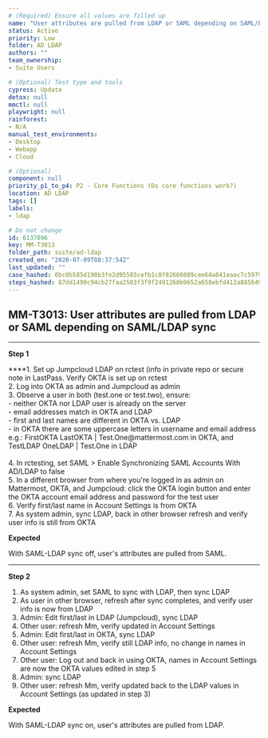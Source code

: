 ```yaml
---
# (Required) Ensure all values are filled up
name: "User attributes are pulled from LDAP or SAML depending on SAML/LDAP sync"
status: Active
priority: Low
folder: AD LDAP
authors: ""
team_ownership: 
- Suite Users

# (Optional) Test type and tools
cypress: Update
detox: null
mmctl: null
playwright: null
rainforest: 
- N/A
manual_test_environments: 
- Desktop
- Webapp
- Cloud

# (Optional)
component: null
priority_p1_to_p4: P2 - Core Functions (Do core functions work?)
location: AD LDAP
tags: []
labels: 
- ldap

# Do not change
id: 6137096
key: MM-T3013
folder_path: suite/ad-ldap
created_on: "2020-07-09T08:37:54Z"
last_updated: ""
case_hashed: 0bc0b585d190b3fe2d95503cefb1c8f82666089cee64a641eaac7c5979ea2fc0b9c369fabd5e2246704c4066a7c2e83b
steps_hashed: 87dd1499c94cb27faa2503f3f9f2491260b9652a658ebfd412a885649b7459c08ab7c934995ecd8e8a6d501e8178fd8a
---
```


## MM-T3013: User attributes are pulled from LDAP or SAML depending on SAML/LDAP sync

---

**Step 1**

\*\*\*\*1. Set up Jumpcloud LDAP on rctest (info in private repo or secure note in LastPass. Verify OKTA is set up on rctest\
2\. Log into OKTA as admin and Jumpcloud as admin\
3\. Observe a user in both (test.one or test.two), ensure:\
\- neither OKTA nor LDAP user is already on the server\
\- email addresses match in OKTA and LDAP\
\- first and last names are different in OKTA vs. LDAP\
\- in OKTA there are some uppercase letters in username and email address\
e.g.: FirstOKTA LastOKTA | Test.One\@mattermost.com in OKTA, and TestLDAP OneLDAP | Test.One in LDAP\
\
4\. In rctesting, set SAML > Enable Synchronizing SAML Accounts With AD/LDAP to false\
5\. In a different browser from where you're logged in as admin on Mattermost, OKTA, and Jumpcloud: click the OKTA login button and enter the OKTA account email address and password for the test user\
6\. Verify first/last name in Account Settings is from OKTA\
7\. As system admin, sync LDAP, back in other browser refresh and verify user info is still from OKTA

**Expected**

With SAML-LDAP sync off, user's attributes are pulled from SAML.

---

**Step 2**

1. As system admin, set SAML to sync with LDAP, then sync LDAP
2. As user in other browser, refresh after sync completes, and verify user info is now from LDAP
3. Admin: Edit first/last in LDAP (Jumpcloud), sync LDAP
4. Other user: refresh Mm, verify updated in Account Settings
5. Admin: Edit first/last in OKTA, sync LDAP
6. Other user: refresh Mm, verify still LDAP info, no change in names in Account Settings
7. Other user: Log out and back in using OKTA, names in Account Settings are now the OKTA values edited in step 5
8. Admin: sync LDAP
9. Other user: refresh Mm, verify updated back to the LDAP values in Account Settings (as updated in step 3)

**Expected**

With SAML-LDAP sync on, user's attributes are pulled from LDAP.
